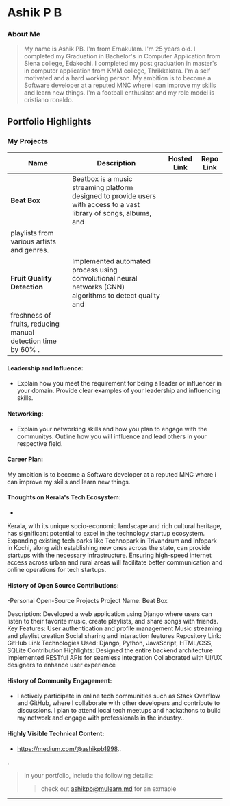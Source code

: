 # Ashik P B

### About Me

> My name is Ashik PB. I'm from Ernakulam. I'm 25 years old.
>  I completed my Graduation in Bachelor's in Computer Application from Siena college, Edakochi.
> I completed my post graduation in master's in computer application from KMM college, Thrikkakara.
>  I'm a self motivated and a hard working person. My ambition is to become a Software developer at a reputed MNC where i can improve my skills and learn new things.
>  I'm a football enthusiast and my role model is cristiano ronaldo.


## Portfolio Highlights

### My Projects

| Name                | Description                                                               | Hosted Link                              | Repo Link                                                      |
|---------------------|---------------------------------------------------------------------------|------------------------------------------|----------------------------------------------------------------|
| **Beat Box**  | Beatbox is a music streaming platform designed to provide users with access to a vast library of songs, albums, and 
playlists from various artists and genres.                                             |     |              |
| **Fruit Quality Detection**  | Implemented automated process using convolutional neural networks (CNN) algorithms to detect quality and 
freshness of fruits, reducing manual detection time by 60% .                                            |    |              |

#### Leadership and Influence:

- Explain how you meet the requirement for being a leader or influencer in your domain. Provide clear examples of your leadership and influencing skills.

#### Networking:

- Explain your networking skills and how you plan to engage with the communitys. Outline how you will influence and lead others in your respective field.

#### Career Plan:

 My ambition is to become a Software developer at a reputed MNC where i can improve my skills and learn new things.
 
#### Thoughts on Kerala's Tech Ecosystem:

- 
Kerala, with its unique socio-economic landscape and rich cultural heritage, has significant potential to excel in the technology startup ecosystem.
 Expanding existing tech parks like Technopark in Trivandrum and Infopark in Kochi, along with establishing new ones across the state, can provide startups with the necessary infrastructure.
Ensuring high-speed internet access across urban and rural areas will facilitate better communication and online operations for tech startups.


#### History of Open Source Contributions:

-Personal Open-Source Projects
Project Name: Beat Box

Description: Developed a web application using Django where users can listen to their favorite music, create playlists, and share songs with friends.
Key Features:
User authentication and profile management
Music streaming and playlist creation
Social sharing and interaction features
Repository Link: GitHub Link
Technologies Used: Django, Python, JavaScript, HTML/CSS, SQLite
Contribution Highlights:
Designed the entire backend architecture
Implemented RESTful APIs for seamless integration
Collaborated with UI/UX designers to enhance user experience


#### History of Community Engagement:

- I actively participate in online tech communities such as Stack Overflow and GitHub, where I collaborate with other developers and contribute to discussions. I plan to attend local tech meetups and hackathons to build my network and engage with professionals in the industry..

#### Highly Visible Technical Content:

- https://medium.com/@ashikpb1998..



.



> In your portfolio, include the following details:
>> check out [ashikpb@mulearn.md](./profiles/ashikpb@mulearn.md) for an exmaple

---
